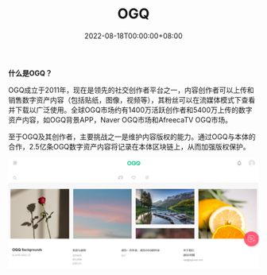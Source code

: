 ﻿---
title: "OGQ"
description: "OGQ成立于2011年，现在是领先的社交创作者平台之一，内容创作者可以上传和销售数字资产内容"
date: 2022-08-18T00:00:00+08:00
lastmod: 2022-08-18T00:00:00+08:00
draft: false
authors: ["june"]
featuredImage: "ogq.png"
tags: ["Social","OGQ"]
categories: ["nfts"]
nfts: ["Social"]
blockchain: "ONT"
website: "https://www.ogq.me/?utm_source=DappRadar&utm_medium=deeplink&utm_campaign=visit-website"
twitter: ""
discord: ""
telegram: ""
github: ""
youtube: ""
twitch: ""
facebook: ""
instagram: ""
reddit: ""
medium: ""
steam: ""
gitbook: ""
googleplay: ""
appstore: ""
status: "Live"
weight: 
lightgallery: true
toc: true
pinned: false
recommend: false
recommend1: false
---

**什么是OGQ？**

OGQ成立于2011年，现在是领先的社交创作者平台之一，内容创作者可以上传和销售数字资产内容（包括贴纸，图像，视频等），其粉丝可以在流媒体模式下查看并下载以广泛使用。全球OGQ市场约有1400万活跃创作者和5400万上传的数字资产内容，如OGQ背景APP，Naver OGQ市场和AfreecaTV OGQ市场。

至于OGQ及其创作者，主要挑战之一是维护内容版权的能力。通过OGQ与本体的合作，2.5亿条OGQ数字资产内容将记录在本体区块链上，从而加强版权保护。

![image-20220818173608827](35.png)